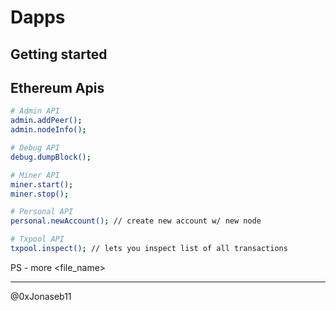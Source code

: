 # Dapps

## Getting started

## Ethereum Apis

```sh
# Admin API
admin.addPeer();
admin.nodeInfo();

# Debug API
debug.dumpBlock();

# Miner API
miner.start();
miner.stop();

# Personal API
personal.newAccount(); // create new account w/ new node

# Txpool API
txpool.inspect(); // lets you inspect list of all transactions
```

PS - more <file_name>

---------------------

@0xJonaseb11
